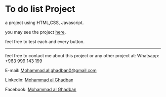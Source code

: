 # To do list Project

a project using HTML,CSS, Javascript.

you may see the project [here](https://mohammad-ghadban.github.io/To-Do-List/).

feel free to test each and every button.

---------------------------------------------------------

feel free to contact me about this project or any other project at:
Whatsapp: [+963 999 143 199](https://api.whatsapp.com/send?phone=963999143199)

E-mail: <Mohammad.al.ghadban0@gmail.com>

Linkedin: [Mohammad al Ghadban](https://www.linkedin.com/in/mohammad-alghadban/)

Facebook: [Mohammad al Ghadban](https://www.facebook.com/mohammad.alghadban.147/)
